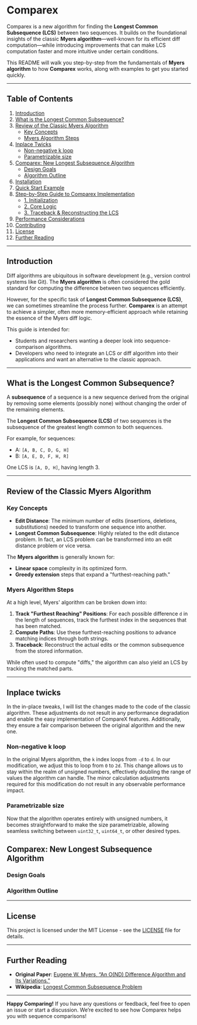 # Comparex

Comparex is a new algorithm for finding the **Longest Common Subsequence (LCS)** between two sequences. It builds on the foundational insights of the classic **Myers algorithm**—well-known for its efficient diff computation—while introducing improvements that can make LCS computation faster and more intuitive under certain conditions.

This README will walk you step-by-step from the fundamentals of **Myers algorithm** to how **Comparex** works, along with examples to get you started quickly.

---

## Table of Contents

1. [Introduction](#introduction)  
2. [What is the Longest Common Subsequence?](#what-is-the-longest-common-subsequence)  
3. [Review of the Classic Myers Algorithm](#review-of-the-classic-myers-algorithm)  
   - [Key Concepts](#key-concepts)  
   - [Myers Algorithm Steps](#myers-algorithm-steps)  
4. [Inplace Twicks](#inplace-twicks)  
   - [Non-negative k loop](#non-negative-k-loop)  
   - [Parametrizable size](#parametrizable-size)  
5. [Comparex: New Longest Subsequence Algorithm](#comparex-new-longest-subsequence-algorithm)  
   - [Design Goals](#design-goals)  
   - [Algorithm Outline](#algorithm-outline)  
6. [Installation](#installation)  
7. [Quick Start Example](#quick-start-example)  
8. [Step-by-Step Guide to Comparex Implementation](#step-by-step-guide-to-comparex-implementation)  
   - [1. Initialization](#1-initialization)  
   - [2. Core Logic](#2-core-logic)  
   - [3. Traceback & Reconstructing the LCS](#3-traceback--reconstructing-the-lcs)  
9. [Performance Considerations](#performance-considerations)  
10. [Contributing](#contributing)  
11. [License](#license)  
12. [Further Reading](#further-reading)  

---

## Introduction

Diff algorithms are ubiquitous in software development (e.g., version control systems like Git). The **Myers algorithm** is often considered the gold standard for computing the difference between two sequences efficiently. 

However, for the specific task of **Longest Common Subsequence (LCS)**, we can sometimes streamline the process further. **Comparex** is an attempt to achieve a simpler, often more memory-efficient approach while retaining the essence of the Myers diff logic.

This guide is intended for:
- Students and researchers wanting a deeper look into sequence-comparison algorithms.
- Developers who need to integrate an LCS or diff algorithm into their applications and want an alternative to the classic approach.

---

## What is the Longest Common Subsequence?

A **subsequence** of a sequence is a new sequence derived from the original by removing some elements (possibly none) without changing the order of the remaining elements.

The **Longest Common Subsequence (LCS)** of two sequences is the subsequence of the greatest length common to both sequences.

For example, for sequences:
- A: `[A, B, C, D, G, H]`
- B: `[A, E, D, F, H, R]`

One LCS is `[A, D, H]`, having length 3.

---

## Review of the Classic Myers Algorithm

### Key Concepts

- **Edit Distance**: The minimum number of edits (insertions, deletions, substitutions) needed to transform one sequence into another.
- **Longest Common Subsequence**: Highly related to the edit distance problem. In fact, an LCS problem can be transformed into an edit distance problem or vice versa.

The **Myers algorithm** is generally known for:
- **Linear space** complexity in its optimized form.
- **Greedy extension** steps that expand a "furthest-reaching path."

### Myers Algorithm Steps

At a high level, Myers' algorithm can be broken down into:
1. **Track "Furthest Reaching" Positions**: For each possible difference `d` in the length of sequences, track the furthest index in the sequences that has been matched.
2. **Compute Paths**: Use these furthest-reaching positions to advance matching indices through both strings.
3. **Traceback**: Reconstruct the actual edits or the common subsequence from the stored information.

While often used to compute "diffs," the algorithm can also yield an LCS by tracking the matched parts.

---

## Inplace twicks

In the in-place tweaks, I will list the changes made to the code of the classic algorithm. These adjustments do not result in any performance degradation and enable the easy implementation of CompareX features. Additionally, they ensure a fair comparison between the original algorithm and the new one.

### Non-negative k loop

In the original Myers algorithm, the `k` index loops from `-d` to `d`. In our modification, we adjust this to loop from `0` to `2d`. This change allows us to stay within the realm of unsigned numbers, effectively doubling the range of values the algorithm can handle. The minor calculation adjustments required for this modification do not result in any observable performance impact.

### Parametrizable size

Now that the algorithm operates entirely with unsigned numbers, it becomes straightforward to make the size parametrizable, allowing seamless switching between `uint32_t`, `uint64_t`, or other desired types.

## Comparex: New Longest Subsequence Algorithm

### Design Goals

### Algorithm Outline

---

## License

This project is licensed under the MIT License - see the [LICENSE](LICENSE) file for details.

---

## Further Reading

- **Original Paper**: [Eugene W. Myers, “An O(ND) Difference Algorithm and Its Variations.”](http://www.xmailserver.org/diff2.pdf)
- **Wikipedia**: [Longest Common Subsequence Problem](https://en.wikipedia.org/wiki/Longest_common_subsequence_problem)

---

**Happy Comparing!** If you have any questions or feedback, feel free to open an issue or start a discussion. We’re excited to see how Comparex helps you with sequence comparisons!